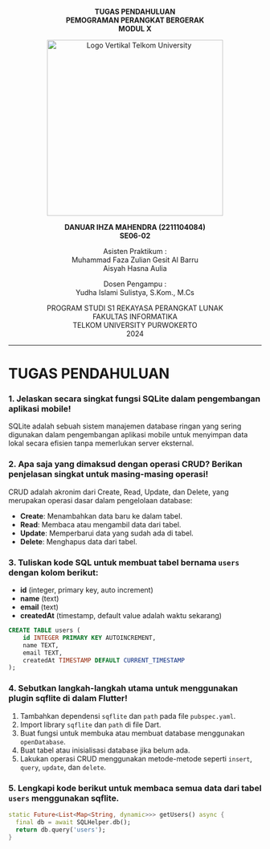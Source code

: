 <div align="center">

**TUGAS PENDAHULUAN** <br>
**PEMOGRAMAN PERANGKAT BERGERAK** <br>
**MODUL X** <br>

<img src="https://github.com/user-attachments/assets/637271ab-0240-4561-a7a6-04cb1169f636" alt="Logo Vertikal Telkom University" width="350"/>

**DANUAR IHZA MAHENDRA (2211104084)**  
**SE06-02**

Asisten Praktikum :  
Muhammad Faza Zulian Gesit Al Barru  
Aisyah Hasna Aulia

Dosen Pengampu :  
Yudha Islami Sulistya, S.Kom., M.Cs

PROGRAM STUDI S1 REKAYASA PERANGKAT LUNAK  
FAKULTAS INFORMATIKA  
TELKOM UNIVERSITY PURWOKERTO  
2024

</div>

---

# TUGAS PENDAHULUAN

### 1. Jelaskan secara singkat fungsi SQLite dalam pengembangan aplikasi mobile!
SQLite adalah sebuah sistem manajemen database ringan yang sering digunakan dalam pengembangan aplikasi mobile untuk menyimpan data lokal secara efisien tanpa memerlukan server eksternal.

### 2. Apa saja yang dimaksud dengan operasi CRUD? Berikan penjelasan singkat untuk masing-masing operasi!
CRUD adalah akronim dari Create, Read, Update, dan Delete, yang merupakan operasi dasar dalam pengelolaan database:
- **Create**: Menambahkan data baru ke dalam tabel.
- **Read**: Membaca atau mengambil data dari tabel.
- **Update**: Memperbarui data yang sudah ada di tabel.
- **Delete**: Menghapus data dari tabel.

### 3. Tuliskan kode SQL untuk membuat tabel bernama `users` dengan kolom berikut:
- **id** (integer, primary key, auto increment)
- **name** (text)
- **email** (text)
- **createdAt** (timestamp, default value adalah waktu sekarang)

```sql
CREATE TABLE users (
    id INTEGER PRIMARY KEY AUTOINCREMENT,
    name TEXT,
    email TEXT,
    createdAt TIMESTAMP DEFAULT CURRENT_TIMESTAMP
);
```

### 4. Sebutkan langkah-langkah utama untuk menggunakan plugin sqflite di dalam Flutter!
1. Tambahkan dependensi `sqflite` dan `path` pada file `pubspec.yaml`.
2. Import library `sqflite` dan `path` di file Dart.
3. Buat fungsi untuk membuka atau membuat database menggunakan `openDatabase`.
4. Buat tabel atau inisialisasi database jika belum ada.
5. Lakukan operasi CRUD menggunakan metode-metode seperti `insert`, `query`, `update`, dan `delete`.

### 5. Lengkapi kode berikut untuk membaca semua data dari tabel `users` menggunakan sqflite.

```dart
static Future<List<Map<String, dynamic>>> getUsers() async {
  final db = await SQLHelper.db();
  return db.query('users');
}
```

